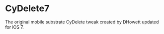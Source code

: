 CyDelete7
=========

The original mobile substrate CyDelete tweak created by DHowett updated for iOS 7. 
